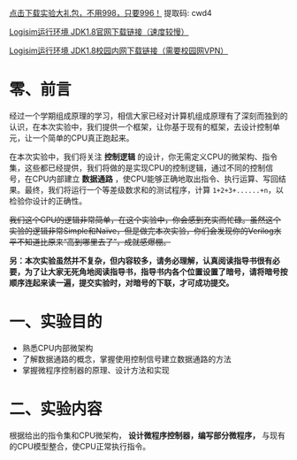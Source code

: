[点击下载实验大礼包，不用998，只要996！](https://pan.baidu.com/s/1h46gJAH-8Z6-sqrvJeYGcw) 提取码: cwd4

[Logisim运行环境 JDK1.8官网下载链接（速度较慢）](https://www.oracle.com/java/technologies/javase-jdk8-downloads.html#license-lightbox)

[Logisim运行环境 JDK1.8校园内网下载链接（需要校园网VPN）](http://10.249.15.4/jdk-8u241-windows-x64.exe)


# 零、前言

经过一个学期组成原理的学习，相信大家已经对计算机组成原理有了深刻而独到的认识，在本次实验中，我们提供一个框架，让你基于现有的框架，去设计控制单元，让一个简单的CPU真正跑起来。

在本次实验中，我们将关注 **控制逻辑** 的设计，你无需定义CPU的微架构、指令集，这些都已经提供，我们将做的是实现CPU的控制逻辑，通过不同的控制信号，在CPU内部建立 **数据通路** ，使CPU能够正确地取出指令、执行运算、写回结果。最终，我们将运行一个等差级数求和的测试程序，计算 `1+2+3+......+n`，以检验你设计的正确性。

~~我们这个CPU的逻辑非常简单，在这个实验中，你会感到充实而忙碌。虽然这个实验的逻辑非常Simple和Naïve，但是做完本次实验，你们会发现你的Verilog水平不知道比原来“高到哪里去了”，成就感爆棚。~~

**另：本次实验虽然并不复杂，但内容较多，请务必理解，认真阅读指导书很有必要，为了让大家无死角地阅读指导书，指导书内各个位置设置了暗号，请将暗号按顺序连起来读一遍，提交实验时，对暗号的下联，才可成功提交。**


# 一、实验目的

- 熟悉CPU内部微架构
- 了解数据通路的概念，掌握使用控制信号建立数据通路的方法
- 掌握微程序控制器的原理、设计方法和实现

# 二、实验内容

根据给出的指令集和CPU微架构， **设计微程序控制器，编写部分微程序，** 与现有的CPU模型整合，使CPU正常执行指令。